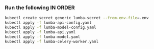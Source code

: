 ### Run the following **IN ORDER**
``` bash
kubectl create secret generic lumba-secret --from-env-file=.env
kubectl apply -f lumba-api-config.yaml
kubectl apply -f lumba-model-config.yaml
kubectl apply -f lumba-api.yaml
kubectl apply -f lumba-model.yaml
kubectl apply -f lumba-celery-worker.yaml
```